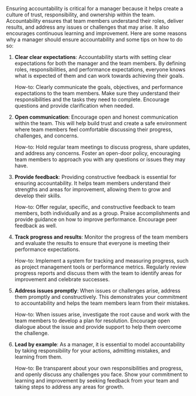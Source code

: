 
Ensuring accountability is critical for a manager because it helps create a culture of trust, responsibility, and ownership within the team. Accountability ensures that team members understand their roles, deliver results, and address any issues or challenges that may arise. It also encourages continuous learning and improvement. Here are some reasons why a manager should ensure accountability and some tips on how to do so:

1. **Clear clear expectations**: Accountability starts with setting clear expectations for both the manager and the team members. By defining roles, responsibilities, and performance expectations, everyone knows what is expected of them and can work towards achieving their goals.

    How-to: Clearly communicate the goals, objectives, and performance expectations to the team members. Make sure they understand their responsibilities and the tasks they need to complete. Encourage questions and provide clarification when needed.

2. **Open communication**: Encourage open and honest communication within the team. This will help build trust and create a safe environment where team members feel comfortable discussing their progress, challenges, and concerns.

    How-to: Hold regular team meetings to discuss progress, share updates, and address any concerns. Foster an open-door policy, encouraging team members to approach you with any questions or issues they may have.

3. **Provide feedback**: Providing constructive feedback is essential for ensuring accountability. It helps team members understand their strengths and areas for improvement, allowing them to grow and develop their skills.

    How-to: Offer regular, specific, and constructive feedback to team members, both individually and as a group. Praise accomplishments and provide guidance on how to improve performance. Encourage peer feedback as well.

4. **Track progress and results**: Monitor the progress of the team members and evaluate the results to ensure that everyone is meeting their performance expectations.

    How-to: Implement a system for tracking and measuring progress, such as project management tools or performance metrics. Regularly review progress reports and discuss them with the team to identify areas for improvement and celebrate successes.

5. **Address issues promptly**: When issues or challenges arise, address them promptly and constructively. This demonstrates your commitment to accountability and helps the team members learn from their mistakes.

    How-to: When issues arise, investigate the root cause and work with the team members to develop a plan for resolution. Encourage open dialogue about the issue and provide support to help them overcome the challenge.

6. **Lead by example**: As a manager, it is essential to model accountability by taking responsibility for your actions, admitting mistakes, and learning from them.

    How-to: Be transparent about your own responsibilities and progress, and openly discuss any challenges you face. Show your commitment to learning and improvement by seeking feedback from your team and taking steps to address any areas for growth.
